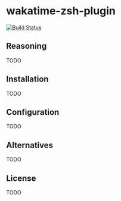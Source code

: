 # wakatime-zsh-plugin

[![Build Status](https://img.shields.io/travis/sobolevn/wakatime-zsh-plugin/master.svg)](https://travis-ci.org/sobolevn/wakatime-zsh-plugin)


## Reasoning

TODO


## Installation

TODO


## Configuration

TODO


## Alternatives

TODO


## License

TODO

